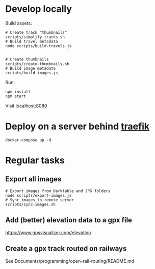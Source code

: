 # Develop locally

Build assets:

```
# Create track "thumbnails"
scripts/simplify-tracks.sh
# Build travel metadata
node scripts/build-travels.js


# Create thumbnails
scripts/create-thumbnails.sh
# Build image metadata
scripts/build-images.js
```

Run:

```
npm install
npm start
```

Visit localhost:8080


# Deploy on a server behind [traefik](https://github.com/traefik/traefik)

```
docker-compose up -d
```



# Regular tasks

## Export all images

```
# Export images from Darktable and JPG folders
node scripts/export-images.js
# Sync images to remote server
scripts/sync-images.sh
```


## Add (better) elevation data to a gpx file

https://www.gpsvisualizer.com/elevation


## Create a gpx track routed on railways

See Documents/programming/open-rail-routing/README.md
